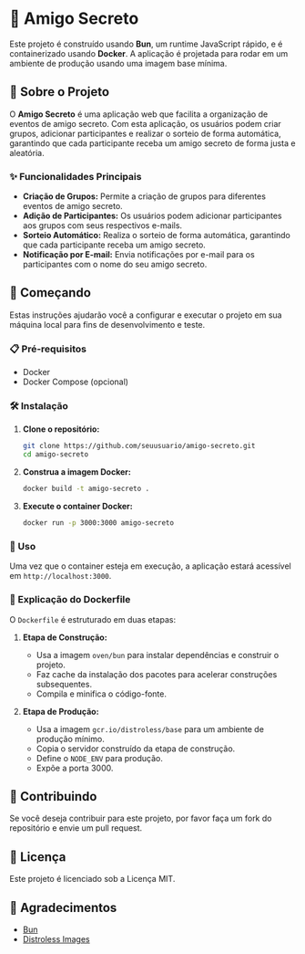 # 🎉 Amigo Secreto

Este projeto é construído usando **Bun**, um runtime JavaScript rápido, e é containerizado usando **Docker**. A aplicação é projetada para rodar em um ambiente de produção usando uma imagem base mínima.

## 📖 Sobre o Projeto

O **Amigo Secreto** é uma aplicação web que facilita a organização de eventos de amigo secreto. Com esta aplicação, os usuários podem criar grupos, adicionar participantes e realizar o sorteio de forma automática, garantindo que cada participante receba um amigo secreto de forma justa e aleatória.

### ✨ Funcionalidades Principais

- **Criação de Grupos:** Permite a criação de grupos para diferentes eventos de amigo secreto.
- **Adição de Participantes:** Os usuários podem adicionar participantes aos grupos com seus respectivos e-mails.
- **Sorteio Automático:** Realiza o sorteio de forma automática, garantindo que cada participante receba um amigo secreto.
- **Notificação por E-mail:** Envia notificações por e-mail para os participantes com o nome do seu amigo secreto.

## 🚀 Começando

Estas instruções ajudarão você a configurar e executar o projeto em sua máquina local para fins de desenvolvimento e teste.

### 📋 Pré-requisitos

- Docker
- Docker Compose (opcional)

### 🛠️ Instalação

1. **Clone o repositório:**
    ```sh
    git clone https://github.com/seuusuario/amigo-secreto.git
    cd amigo-secreto
    ```

2. **Construa a imagem Docker:**
    ```sh
    docker build -t amigo-secreto .
    ```

3. **Execute o container Docker:**
    ```sh
    docker run -p 3000:3000 amigo-secreto
    ```

### 📌 Uso

Uma vez que o container esteja em execução, a aplicação estará acessível em `http://localhost:3000`.

### 🐳 Explicação do Dockerfile

O `Dockerfile` é estruturado em duas etapas:

1. **Etapa de Construção:**
    - Usa a imagem `oven/bun` para instalar dependências e construir o projeto.
    - Faz cache da instalação dos pacotes para acelerar construções subsequentes.
    - Compila e minifica o código-fonte.

2. **Etapa de Produção:**
    - Usa a imagem `gcr.io/distroless/base` para um ambiente de produção mínimo.
    - Copia o servidor construído da etapa de construção.
    - Define o `NODE_ENV` para produção.
    - Expõe a porta 3000.

## 🤝 Contribuindo

Se você deseja contribuir para este projeto, por favor faça um fork do repositório e envie um pull request.

## 📄 Licença

Este projeto é licenciado sob a Licença MIT.

## 🙏 Agradecimentos

- [Bun](https://bun.sh/)
- [Distroless Images](https://github.com/GoogleContainerTools/distroless)
